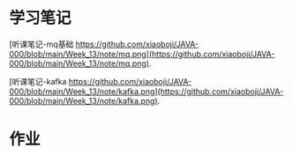 # 学习笔记
[听课笔记-mq基础 https://github.com/xiaoboji/JAVA-000/blob/main/Week_13/note/mq.png](https://github.com/xiaoboji/JAVA-000/blob/main/Week_13/note/mq.png).


[听课笔记-kafka https://github.com/xiaoboji/JAVA-000/blob/main/Week_13/note/kafka.png](https://github.com/xiaoboji/JAVA-000/blob/main/Week_13/note/kafka.png).

# 作业
